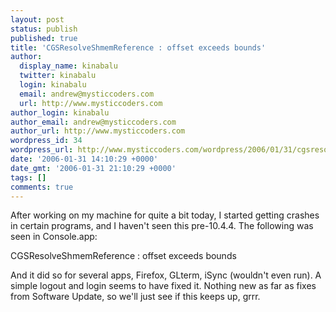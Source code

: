 ```yaml
---
layout: post
status: publish
published: true
title: 'CGSResolveShmemReference : offset exceeds bounds'
author:
  display_name: kinabalu
  twitter: kinabalu
  login: kinabalu
  email: andrew@mysticcoders.com
  url: http://www.mysticcoders.com
author_login: kinabalu
author_email: andrew@mysticcoders.com
author_url: http://www.mysticcoders.com
wordpress_id: 34
wordpress_url: http://www.mysticcoders.com/wordpress/2006/01/31/cgsresolveshmemreference-offset-exceeds-bounds/
date: '2006-01-31 14:10:29 +0000'
date_gmt: '2006-01-31 21:10:29 +0000'
tags: []
comments: true
---
```

After working on my machine for quite a bit today, I started getting crashes in certain programs, and I haven't seen this pre-10.4.4.  The following was seen in Console.app:

CGSResolveShmemReference : offset exceeds bounds

And it did so for several apps, Firefox, GLterm, iSync (wouldn't even run).  A simple logout and login seems to have fixed it.  Nothing new as far as fixes from Software Update, so we'll just see if this keeps up, grrr.
